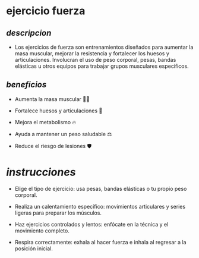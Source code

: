 #  ejercicio fuerza

## *descripcion*
* Los ejercicios de fuerza son entrenamientos diseñados para aumentar la masa muscular, mejorar la resistencia y fortalecer los huesos y articulaciones. Involucran el uso de peso corporal, pesas, bandas elásticas u otros equipos para trabajar grupos musculares específicos.

## *beneficios*
* Aumenta la masa muscular 🏋️‍♂️

* Fortalece huesos y articulaciones 🦴

* Mejora el metabolismo 🔥

* Ayuda a mantener un peso saludable ⚖️

* Reduce el riesgo de lesiones 🛡️

# *instrucciones*
* Elige el tipo de ejercicio: usa pesas, bandas elásticas o tu propio peso corporal.

* Realiza un calentamiento específico: movimientos articulares y series ligeras para preparar los músculos.

* Haz ejercicios controlados y lentos: enfócate en la técnica y el movimiento completo.

* Respira correctamente: exhala al hacer fuerza e inhala al regresar a la posición inicial.